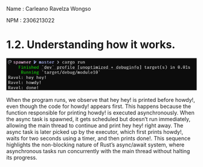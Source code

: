 Name    : Carleano Ravelza Wongso

NPM     : 2306213022

# 1.2. Understanding how it works.
![alt text](images/image.png)

When the program runs, we observe that hey hey! is printed before howdy!, even though the code for howdy! appears first. This happens because the function responsible for printing howdy! is executed asynchronously. When the async task is spawned, it gets scheduled but doesn’t run immediately, allowing the main thread to continue and print hey hey! right away. The async task is later picked up by the executor, which first prints howdy!, waits for two seconds using a timer, and then prints done!. This sequence highlights the non-blocking nature of Rust’s async/await system, where asynchronous tasks run concurrently with the main thread without halting its progress.
